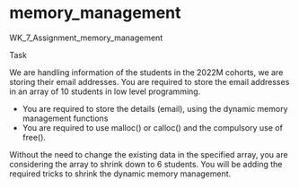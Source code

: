 # memory_management
WK_7_Assignment_memory_management


Task

We are handling information of the students in the 2022M cohorts, we are storing their email addresses. You are required to store the email addresses in an array of 10 students in low level programming. 
- You are required to store the details (email), using the dynamic memory management functions
- You are required to use malloc() or calloc() and the compulsory use of free().

Without the need to change the existing data in the specified array, you are considering the array to shrink down to 6 students. You will be adding the required tricks to shrink the dynamic memory management.
